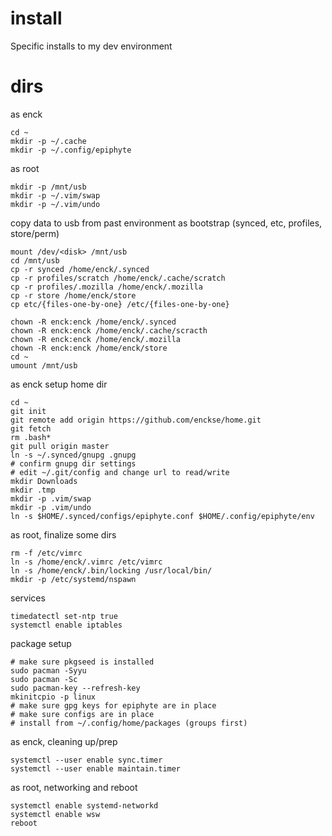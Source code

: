install
===

Specific installs to my dev environment

# dirs

as enck
```
cd ~
mkdir -p ~/.cache
mkdir -p ~/.config/epiphyte
```

as root
```
mkdir -p /mnt/usb
mkdir -p ~/.vim/swap
mkdir -p ~/.vim/undo
```

copy data to usb from past environment as bootstrap (synced, etc, profiles, store/perm)
```
mount /dev/<disk> /mnt/usb
cd /mnt/usb
cp -r synced /home/enck/.synced
cp -r profiles/scratch /home/enck/.cache/scratch
cp -r profiles/.mozilla /home/enck/.mozilla
cp -r store /home/enck/store
cp etc/{files-one-by-one} /etc/{files-one-by-one}

chown -R enck:enck /home/enck/.synced
chown -R enck:enck /home/enck/.cache/scracth
chown -R enck:enck /home/enck/.mozilla
chown -R enck:enck /home/enck/store
cd ~
umount /mnt/usb
```

as enck setup home dir
```
cd ~
git init
git remote add origin https://github.com/enckse/home.git
git fetch
rm .bash*
git pull origin master
ln -s ~/.synced/gnupg .gnupg
# confirm gnupg dir settings
# edit ~/.git/config and change url to read/write
mkdir Downloads
mkdir .tmp
mkdir -p .vim/swap
mkdir -p .vim/undo
ln -s $HOME/.synced/configs/epiphyte.conf $HOME/.config/epiphyte/env
```

as root, finalize some dirs
```
rm -f /etc/vimrc
ln -s /home/enck/.vimrc /etc/vimrc
ln -s /home/enck/.bin/locking /usr/local/bin/
mkdir -p /etc/systemd/nspawn
```

services
```
timedatectl set-ntp true
systemctl enable iptables
```

package setup
```
# make sure pkgseed is installed
sudo pacman -Syyu
sudo pacman -Sc
sudo pacman-key --refresh-key
mkinitcpio -p linux
# make sure gpg keys for epiphyte are in place
# make sure configs are in place
# install from ~/.config/home/packages (groups first)
```

as enck, cleaning up/prep
```
systemctl --user enable sync.timer
systemctl --user enable maintain.timer
```

as root, networking and reboot
```
systemctl enable systemd-networkd
systemctl enable wsw
reboot
```
